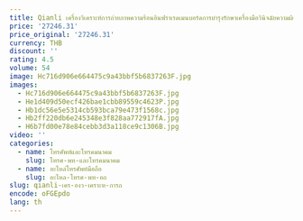 ```yaml
---
title: Qianli เครื่องวิเคราะห์การถ่ายภาพความร้อนอินฟราเรดเมนบอร์ดการบํารุงรักษาเครื่องมือวินิจฉัยความผิดพลาดสําหรับซ่อมโทรศัพท์มือถือ
price: '27246.31'
price_original: '27246.31'
currency: THB
discount: ''
rating: 4.5
volume: 54
image: Hc716d906e664475c9a43bbf5b6837263F.jpg
images:
  - Hc716d906e664475c9a43bbf5b6837263F.jpg
  - He1d409d50ecf426bae1cbb89559c4623P.jpg
  - Hb1dc56e5e5314cb593bca79e473f1568c.jpg
  - Hb2ff220db6e245348e3f828aa772917fA.jpg
  - H6b7fd00e78e84cebb3d3a118ce9c1306B.jpg
video: ''
categories:
  - name: โทรศัพท์และโทรคมนาคม
    slug: โทรศ-พท-และโทรคมนาคม
  - name: อะไหล่โทรศัพท์มือถือ
    slug: อะไหล-โทรศ-พท-อถ
slug: qianli-เคร-องว-เคราะห-การถ
encode: oFGEpdo
lang: th
---
```

  